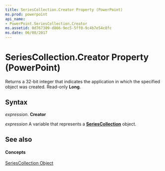 ```yaml
---
title: SeriesCollection.Creator Property (PowerPoint)
ms.prod: powerpoint
api_name:
- PowerPoint.SeriesCollection.Creator
ms.assetid: 0d767309-d866-9ec5-5ff0-9c4b7e54c8fc
ms.date: 06/08/2017
---
```



# SeriesCollection.Creator Property (PowerPoint)

Returns a 32-bit integer that indicates the application in which the specified object was created. Read-only  **Long**.


## Syntax

 _expression_. **Creator**

 _expression_ A variable that represents a **[SeriesCollection](PowerPoint.SeriesCollection.md)** object.


## See also


#### Concepts


[SeriesCollection Object](PowerPoint.SeriesCollection.md)

